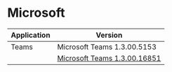 # Microsoft

|  Application | Version    |
|--------------|------------|
| Teams | Microsoft Teams 1.3.00.5153|
|       | [Microsoft Teams 1.3.00.16851](Teams-1.3.00.16851)|
